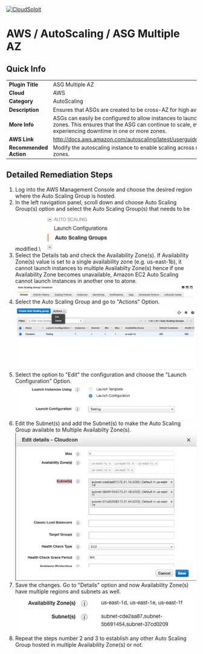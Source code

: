 [![CloudSploit](https://cloudsploit.com/img/logo-new-big-text-100.png "CloudSploit")](https://cloudsploit.com)

# AWS / AutoScaling / ASG Multiple AZ

## Quick Info

| | |
|-|-|
| **Plugin Title** | ASG Multiple AZ |
| **Cloud** | AWS |
| **Category** | AutoScaling |
| **Description** | Ensures that ASGs are created to be cross-AZ for high availability. |
| **More Info** | ASGs can easily be configured to allow instances to launch in multiple availability zones. This ensures that the ASG can continue to scale, even when AWS is experiencing downtime in one or more zones. |
| **AWS Link** | http://docs.aws.amazon.com/autoscaling/latest/userguide/AutoScalingGroup.html |
| **Recommended Action** | Modify the autoscaling instance to enable scaling across multiple availability zones. |

## Detailed Remediation Steps
1. Log into the AWS Management Console and choose the desired region where the Auto Scaling Group is hosted.
2. In the left navigation panel, scroll down and choose Auto Scaling Group(s) option and select the Auto Scaling Group(s) that needs to be modified.\  ![Step 2](/resources/aws/autoscaling/step2.png "Step 2 - ASG")  
3. Select the Details tab and check the Availability Zone(s). If Availability Zone(s) value is set to a single availability zone (e.g. us-east-1b), it cannot launch instances to multiple Availabilty Zone(s) hence if one Availability Zone becomes unavailable, Amazon EC2 Auto Scaling cannot launch instances in another one to atone.![Step 3](/resources/aws/autoscaling/step3.png "Step 3 - Details")  
4. Select the Auto Scaling Group and go to "Actions" Option.![Step 4](/resources/aws/autoscaling/step4.png "Step 4 - Actions") 
5. Select the option to "Edit" the configuration and choose the "Launch Configuration" Option.![Step 5](/resources/aws/autoscaling/Step5.png "Step 5 - Edit")
6. Edit the Subnet(s) and add the Subnet(s) to make the Auto Scaling Group available to Multiple Availabilty Zone(s).![Step 6](/resources/aws/autoscaling/step6.png "Step 6 - Subnet(s)")  
7. Save the changes. Go to "Details" option and now Availability Zone(s) have multiple regions and subnets as well.![Step 7](/resources/aws/autoscaling/step7.png "Step 7 - Details")  
8. Repeat the steps number 2 and 3 to establish any other Auto Scaling Group hosted in multiple Availability Zone(s) or not. 
